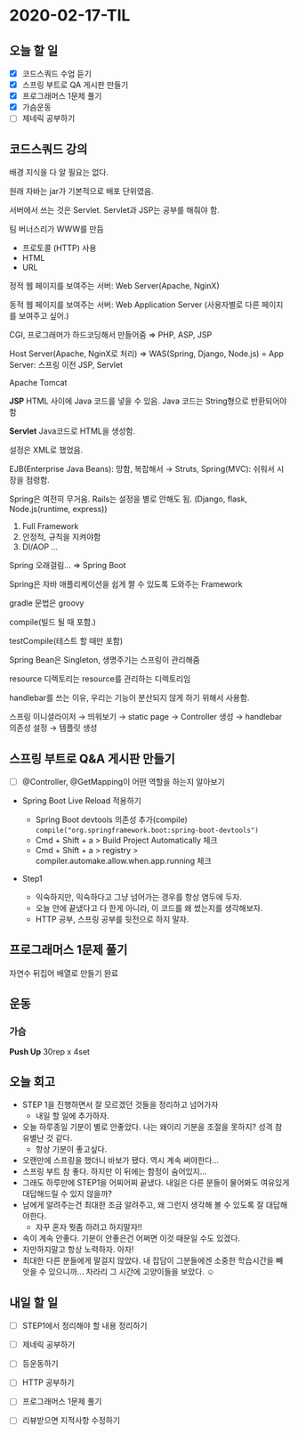 # 2020-02-17-TIL

## 오늘 할 일

- [x] 코드스쿼드 수업 듣기
- [x] 스프링 부트로 QA 게시판 만들기
- [x] 프로그래머스 1문제 풀기
- [x] 가슴운동
- [ ] 제네릭 공부하기

## 코드스쿼드 강의

배경 지식을 다 알 필요는 없다.

원래 자바는 jar가 기본적으로 배포 단위였음.

서버에서 쓰는 것은 Servlet. Servlet과 JSP는 공부를 해줘야 함.

팀 버너스리가 WWW를 만듬

- 프로토콜 (HTTP) 사용
- HTML
- URL

정적 웹 페이지를 보여주는 서버: Web Server(Apache, NginX)

동적 웹 페이지를 보여주는 서버: Web Application Server (사용자별로 다른 페이지를 보여주고 싶어.)

CGI, 프로그래머가 하드코딩해서 만들어줌 ⇒ PHP, ASP, JSP

Host Server(Apache, NginX로 처리) ⇒ WAS(Spring, Django, Node.js) = App Server: 스프링 이전 JSP, Servlet

Apache Tomcat

**JSP** HTML 사이에 Java 코드를 넣을 수 있음. Java 코드는 String형으로 반환되어야 함

**Servlet** Java코드로 HTML을 생성함.

설정은 XML로 했었음.

EJB(Enterprise Java Beans): 망함, 복잡해서 → Struts, Spring(MVC): 쉬워서 시장을 점령함.

Spring은 여전히 무거움. Rails는 설정을 별로 안해도 됨. (Django, flask, Node.js(runtime, express))

1. Full Framework
2. 안정적, 규칙을 지켜야함
3. DI/AOP ...

Spring 오래걸림... ⇒ Spring Boot

Spring은 자바 애플리케이션을 쉽게 짤 수 있도록 도와주는 Framework

gradle 문법은 groovy

compile(빌드 될 때 포함.)

testCompile(테스트 할 때만 포함)

Spring Bean은  Singleton, 생명주기는 스프링이 관리해줌

resource 디렉토리는 resource를 관리하는 디렉토리임

handlebar를 쓰는 이유, 우리는 기능이 분산되지 않게 하기 위해서 사용함.

스프링 이니셜라이저 → 띄워보기 → static page → Controller 생성 → handlebar 의존성 설정 → 템플릿 생성

## 스프링 부트로 Q&A 게시판 만들기

- [ ] @Controller, @GetMapping이 어떤 역할을 하는지 알아보기

- Spring Boot Live Reload 적용하기
  - Spring Boot devtools 의존성 추가(compile)
    `compile("org.springframework.boot:spring-boot-devtools")`
  - Cmd + Shift + a > Build Project Automatically 체크
  - Cmd + Shift + a > registry > compiler.automake.allow.when.app.running 체크

- Step1
  - 익숙하지만, 익숙하다고 그냥 넘어가는 경우를 항상 염두에 두자.
  - 오늘 안에 끝냈다고 다 한게 아니라, 이 코드를 왜 썼는지를 생각해보자.
  - HTTP 공부, 스프링 공부를 뒷전으로 하지 말자.

## 프로그래머스 1문제 풀기

자연수 뒤집어 배열로 만들기 완료

## 운동

### 가슴

**Push Up** 30rep x 4set

## 오늘 회고

- STEP 1을 진행하면서 잘 모르겠던 것들을 정리하고 넘어가자
  - 내일 할 일에 추가하자.
- 오늘 하루종일 기분이 별로 안좋았다. 나는 왜이리 기분을 조절을 못하지? 성격 참 유별난 것 같다.
  - 항상 기분이 좋고싶다.
- 오랜만에 스프링을 했더니 바보가 됐다. 역시 계속 써야한다...
- 스프링 부트 참 좋다. 하지만 이 뒤에는 함정이 숨어있지...
- 그래도 하루만에 STEP1을 어찌어찌 끝냈다. 내일은 다른 분들이 물어봐도 여유있게 대답해드릴 수 있지 않을까?
- 남에게 알려주는건 최대한 조금 알려주고, 왜 그런지 생각해 볼 수 있도록 잘 대답해야한다.
  - 자꾸 혼자 뭣좀 하려고 하지말자!!
- 속이 계속 안좋다. 기분이 안좋은건 어쩌면 이것 때문일 수도 있겠다.
- 자만하지말고 항상 노력하자. 아자!
- 최대한 다른 분들에게 말걸지 않았다. 내 잡담이 그분들에겐 소중한 학습시간을 빼앗을 수 있으니까...
  차라리 그 시간에 고양이들을 보았다. ☺️

## 내일 할 일

- [ ] STEP1에서 정리해야 할 내용 정리하기
- [ ] 제네릭 공부하기
- [ ] 등운동하기
- [ ] HTTP 공부하기
- [ ] 프로그래머스 1문제 풀기
- [ ] 리뷰받으면 지적사항 수정하기

